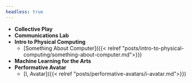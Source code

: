```yaml
---
headless: true
---
```


- **Collective Play**
- **Communications Lab**
- **Intro to Physical Computing**
  - [Something About Computer]({{< relref "posts/intro-to-physical-computing/something-about-computer.md">}})
- **Machine Learning for the Arts**
- **Performative Avatar**
  - [I, Avatar]({{< relref "posts/performative-avatars/i-avatar.md">}})
